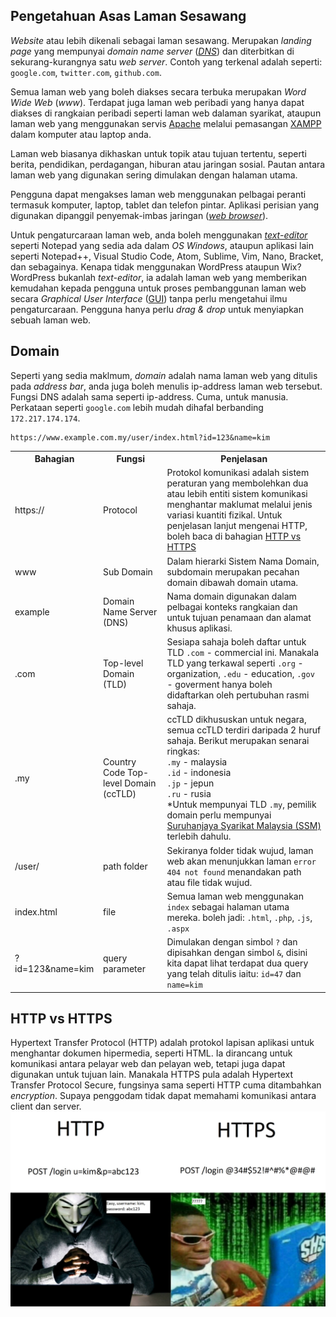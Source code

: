 ## Pengetahuan Asas Laman Sesawang
*Website* atau lebih dikenali sebagai laman sesawang. Merupakan *landing page* yang mempunyai *domain name server* ([*DNS*](#domain)) dan diterbitkan di sekurang-kurangnya satu *web server*. Contoh yang terkenal adalah seperti: `google.com`, `twitter.com`, `github.com`.

Semua laman web yang boleh diakses secara terbuka merupakan *Word Wide Web* (*www*). Terdapat juga laman web peribadi yang hanya dapat diakses di rangkaian peribadi seperti laman web dalaman syarikat, ataupun laman web yang menggunakan servis [Apache](../apache) melalui pemasangan [XAMPP](../xampp) dalam komputer atau laptop anda.

Laman web biasanya dikhaskan untuk topik atau tujuan tertentu, seperti berita, pendidikan, perdagangan, hiburan atau jaringan sosial. Pautan antara laman web yang digunakan sering dimulakan dengan halaman utama.

Pengguna dapat mengakses laman web menggunakan pelbagai peranti termasuk komputer, laptop, tablet dan telefon pintar. Aplikasi perisian yang digunakan dipanggil penyemak-imbas jaringan ([*web browser*](../web-browser)).

Untuk pengaturcaraan laman web, anda boleh menggunakan [*text-editor*](../text-editor) seperti Notepad yang sedia ada dalam *OS Windows*, ataupun aplikasi lain seperti Notepad++, Visual Studio Code, Atom, Sublime, Vim, Nano, Bracket, dan sebagainya. Kenapa tidak menggunakan WordPress ataupun Wix? WordPress bukanlah *text-editor*, ia adalah laman web yang memberikan kemudahan kepada pengguna untuk proses pembanggunan laman web secara *Graphical User Interface* ([GUI](../gui)) tanpa perlu mengetahui ilmu pengaturcaraan. Pengguna hanya perlu *drag & drop* untuk menyiapkan sebuah laman web.

## Domain
Seperti yang sedia maklmum, *domain* adalah nama laman web yang ditulis pada *address bar*, anda juga boleh menulis ip-address laman web tersebut. Fungsi DNS adalah sama seperti ip-address. Cuma, untuk manusia. Perkataan seperti `google.com` lebih mudah dihafal berbanding `172.217.174.174`.

```
https://www.example.com.my/user/index.html?id=123&name=kim
```

<table>
    <tr>
        <th>Bahagian</th>
        <th>Fungsi</th>
        <th>Penjelasan</th>
    </tr>
    <tr>
        <td>https://</td>
        <td>Protocol</td>
        <td>Protokol komunikasi adalah sistem peraturan yang membolehkan dua atau lebih entiti sistem komunikasi menghantar maklumat melalui jenis variasi kuantiti fizikal. Untuk penjelasan lanjut mengenai HTTP, boleh baca di bahagian <a href="#http-vs-https">HTTP vs HTTPS</a></td>
    </tr>
    <tr>
        <td>www</td>
        <td>Sub Domain</td>
        <td>Dalam hierarki Sistem Nama Domain, subdomain merupakan pecahan domain dibawah domain utama.</td>
    </tr>
    <tr>
        <td>example</td>
        <td>Domain Name Server (DNS)</td>
        <td> Nama domain digunakan dalam pelbagai konteks rangkaian dan untuk tujuan penamaan dan alamat khusus aplikasi.</td>
    </tr>
    <tr>
        <td>.com</td>
        <td>Top-level Domain (TLD)</td>
        <td>Sesiapa sahaja boleh daftar untuk TLD <code>.com</code> - commercial ini. Manakala TLD yang terkawal seperti <code>.org</code> - organization, <code>.edu</code> - education, <code>.gov</code> - goverment hanya boleh didaftarkan oleh pertubuhan rasmi sahaja.</td>
    </tr>
    <tr>
        <td>.my</td>
        <td>Country Code Top-level Domain (ccTLD)</td>
        <td>ccTLD dikhususkan untuk negara, semua ccTLD terdiri daripada 2 huruf sahaja. Berikut merupakan senarai ringkas:<br><code>.my</code> - malaysia<br><code>.id</code> - indonesia <br><code>.jp</code> - jepun<br><code>.ru</code> - rusia<br> *Untuk mempunyai TLD <code>.my</code>, pemilik domain perlu mempunyai <a href="https://en.wikipedia.org/wiki/Companies_Commission_of_Malaysia#:~:text=The%20Companies%20Commission%20of%20Malaysia,and%20business%20affairs%20in%20Malaysia.">Suruhanjaya Syarikat Malaysia (SSM)</a> terlebih dahulu.</td>
    </tr>
    <tr>
        <td>/user/</td>
        <td>path folder</td>
        <td>Sekiranya folder tidak wujud, laman web akan menunjukkan laman <code>error 404 not found</code> menandakan path atau file tidak wujud. </td>
    </tr>
    <tr>
        <td>index.html</td>
        <td>file</td>
        <td>Semua laman web menggunakan <code>index</code> sebagai halaman utama mereka. boleh jadi: <code>.html</code>, <code>.php</code>, <code>.js</code>, <code>.aspx</code> </td>
    </tr>
    <tr>
        <td>?id=123&name=kim</td>
        <td>query parameter</td>
        <td>Dimulakan dengan simbol <code>?</code> dan dipisahkan dengan simbol <code>&</code>, disini kita dapat lihat terdapat dua query yang telah ditulis iaitu: <code>id=47</code> dan <code>name=kim</code></td>
    </tr>
</table>


## HTTP vs HTTPS
Hypertext Transfer Protocol (HTTP) adalah protokol lapisan aplikasi untuk menghantar dokumen hipermedia, seperti HTML. Ia dirancang untuk komunikasi antara pelayar web dan pelayan web, tetapi juga dapat digunakan untuk tujuan lain.
Manakala HTTPS pula adalah Hypertext Transfer Protocol Secure, fungsinya sama seperti HTTP cuma ditambahkan *encryption*. Supaya penggodam tidak dapat memahami komunikasi antara client dan server.
<img src="hacker.jpg">
